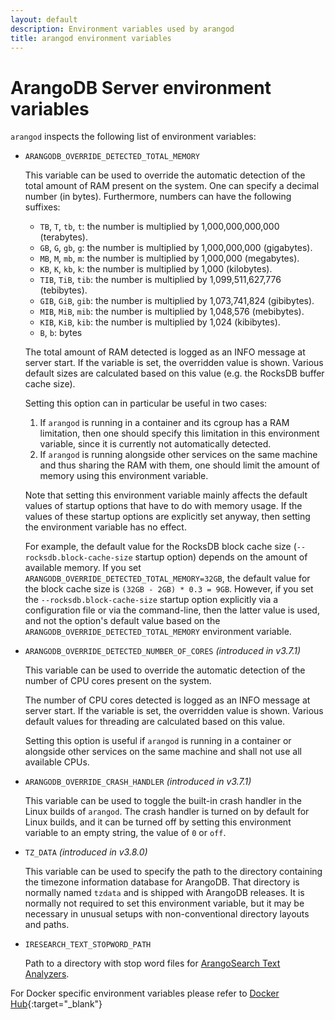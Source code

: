 ```yaml
---
layout: default
description: Environment variables used by arangod
title: arangod environment variables
---
```

# ArangoDB Server environment variables

`arangod` inspects the following list of environment variables:

 - `ARANGODB_OVERRIDE_DETECTED_TOTAL_MEMORY`
   
   This variable can be used to override the automatic detection of the total
   amount of RAM present on the system. One can specify a decimal number
   (in bytes). Furthermore, numbers can have the following suffixes:

   - `TB`, `T`, `tb`, `t`: the number is multiplied by 1,000,000,000,000 (terabytes).
   - `GB`, `G`, `gb`, `g`: the number is multiplied by 1,000,000,000 (gigabytes).
   - `MB`, `M`, `mb`, `m`: the number is multiplied by 1,000,000 (megabytes).
   - `KB`, `K`, `kb`, `k`: the number is multiplied by 1,000 (kilobytes).
   - `TIB`, `TiB`, `tib`: the number is multiplied by 1,099,511,627,776 (tebibytes).
   - `GIB`, `GiB`, `gib`: the number is multiplied by 1,073,741,824 (gibibytes).
   - `MIB`, `MiB`, `mib`: the number is multiplied by 1,048,576 (mebibytes).
   - `KIB`, `KiB`, `kib`: the number is multiplied by 1,024 (kibibytes).
   - `B`, `b`: bytes

   The total amount of RAM detected is logged as an INFO message at
   server start. If the variable is set, the overridden value is shown.
   Various default sizes are calculated based on this value (e.g. the
   RocksDB buffer cache size).

   Setting this option can in particular be useful in two cases:

   1. If `arangod` is running in a container and its cgroup has a RAM
      limitation, then one should specify this limitation in this
      environment variable, since it is currently not automatically
      detected.
   2. If `arangod` is running alongside other services on the same
      machine and thus sharing the RAM with them, one should limit the
      amount of memory using this environment variable.

   Note that setting this environment variable mainly affects the default 
   values of startup options that have to do with memory usage. 
   If the values of these startup options are explicitly set anyway, then 
   setting the environment variable has no effect.

   For example, the default value for the RocksDB block cache size
   (`--rocksdb.block-cache-size` startup option) depends on the amount of
   available memory. If you set `ARANGODB_OVERRIDE_DETECTED_TOTAL_MEMORY=32GB`,
   the default value for the block cache size is `(32GB - 2GB) * 0.3 = 9GB`.
   However, if you set the `--rocksdb.block-cache-size` startup option explicitly
   via a configuration file or via the command-line, then the latter value is
   used, and not the option's default value based on the
   `ARANGODB_OVERRIDE_DETECTED_TOTAL_MEMORY` environment variable.

 - `ARANGODB_OVERRIDE_DETECTED_NUMBER_OF_CORES` _(introduced in v3.7.1)_
   
   This variable can be used to override the automatic detection of the
   number of CPU cores present on the system. 

   The number of CPU cores detected is logged as an INFO message at
   server start. If the variable is set, the overridden value is shown.
   Various default values for threading are calculated based on this value.

   Setting this option is useful if `arangod` is running in a container
   or alongside other services on the same machine and shall not use
   all available CPUs.
 
 - `ARANGODB_OVERRIDE_CRASH_HANDLER` _(introduced in v3.7.1)_
   
   This variable can be used to toggle the built-in crash handler in the
   Linux builds of `arangod`. The crash handler is turned on by default
   for Linux builds, and it can be turned off by setting this environment
   variable to an empty string, the value of `0` or `off`.

- `TZ_DATA` _(introduced in v3.8.0)_

   This variable can be used to specify the path to the directory containing
   the timezone information database for ArangoDB. That directory is normally
   named `tzdata` and is shipped with ArangoDB releases. It is normally not
   required to set this environment variable, but it may be necessary in
   unusual setups with non-conventional directory layouts and paths.

- `IRESEARCH_TEXT_STOPWORD_PATH`

  Path to a directory with stop word files for
  [ArangoSearch Text Analyzers](analyzers.html#text).

<!-- ARANGODB_CONFIG_PATH, ICU_DATA, ... (TRI_GETENV, iresearch::getenv) -->

For Docker specific environment variables please refer to
[Docker Hub](https://hub.docker.com/_/arangodb){:target="_blank"}

